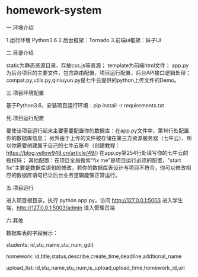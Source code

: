 # homework-system

一.环境介绍

1.运行环境 Python3.6
2.后台框架：Tornado
3.前端ui框架：妹子UI



二.目录介绍
  
static为静态资源目录，存放css.js等资源；
template为前端html文件；
app.py为后台项目的主要文件，包含路由配置，项目运行配置，后台API接口逻辑处理；
compat.py,utils.py,qiniuyun.py是七牛云提供的python上传文件的Demo。



三.项目环境配置

基于Python3.6，安装项目运行环境：pip install -r requirements.txt



死.项目运行配置

要使该项目运行起来主要需要配置你的数据库：在app.py文件中，第16行处配置你的数据库信息；
另外由于上传的文件被存储在第三方资源服务器（七牛云），所以你需要创建属于自己的七牛云账号（创建教程：https://blog.yellow948.cn/article/49/) 在app.py第254行处填写你的七牛云的授权码；
其他配置：在项目全局搜索"fix me"是项目运行必须的配置，"start fix"主要是数据库语句的修改，若你的数据库表设计与项目不符合，你可以修改相应的数据库语句已让后台业务逻辑能够正常运行。


五.项目运行

进入项目根目录，执行 python app.py，访问 http://127.0.0.1:5003 进入学生端，http://127.0.0.1:5003/admin 进入管理员端



六.其他

数据库表的字段展示：

students: id,stu_name,stu_num_gdit

homework: id,title,status,describe,create_time,deadline,addtional_name

upload_list: id,stu_name,stu_num,is_upload,upload_time,homework_id,url

